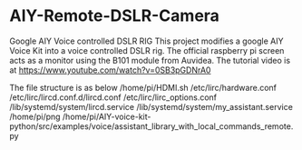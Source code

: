 # AIY-Remote-DSLR-Camera
Google AIY Voice controlled DSLR RIG
This project modifies a google AIY Voice Kit into a voice controlled DSLR rig. The official raspberry pi screen acts as a monitor using the B101 module from Auvidea. The tutorial video is at https://www.youtube.com/watch?v=0SB3pGDNrA0

The file structure is as below
/home/pi/HDMI.sh
/etc/lirc/hardware.conf
/etc/lirc/lircd.conf.d/lircd.conf
/etc/lirc/lirc_options.conf
/lib/systemd/system/lircd.service
/lib/systemd/system/my_assistant.service
/home/pi/png
/home/pi/AIY-voice-kit-python/src/examples/voice/assistant_library_with_local_commands_remote.py



